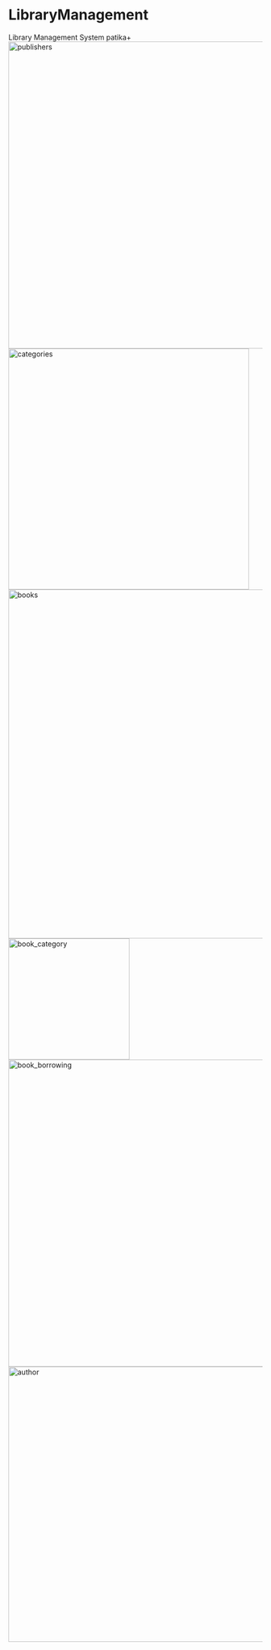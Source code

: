 # LibraryManagement
Library Management System patika+
<img width="608" alt="publishers" src="https://github.com/emredncer/LibraryManagement/assets/108138943/f248fa0e-376f-456e-9189-231edb68f5a4">
<img width="477" alt="categories" src="https://github.com/emredncer/LibraryManagement/assets/108138943/63361c15-dc13-467d-9c17-5c15c67f6adb">
<img width="691" alt="books" src="https://github.com/emredncer/LibraryManagement/assets/108138943/0ad47dff-5d29-4306-8deb-35c01cfdeabf">
<img width="240" alt="book_category" src="https://github.com/emredncer/LibraryManagement/assets/108138943/4774340d-839d-4f90-a327-18ce5d2d348a">
<img width="608" alt="book_borrowing" src="https://github.com/emredncer/LibraryManagement/assets/108138943/11728f74-8c8f-48d3-b27d-bf64944a47ee">
<img width="545" alt="author" src="https://github.com/emredncer/LibraryManagement/assets/108138943/4c2f0ea5-450d-4e0f-be80-9fb2d1768cc6">
